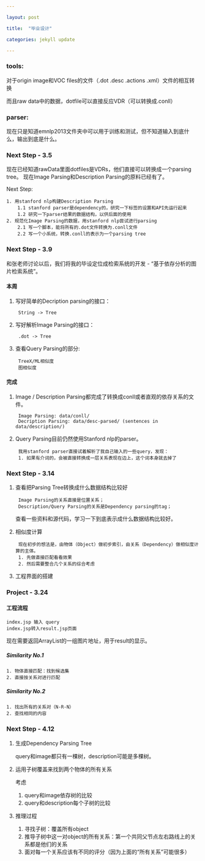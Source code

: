```yaml
---

layout: post

title:  "毕业设计"

categories: jekyll update

---
```


### tools:

对于origin image和VOC files的文件（.dot .desc .actions .xml）文件的相互转换

而且raw data中的数据，dotfile可以直接反应VDR（可以转换成.conll）


### parser:

现在只是知道emnlp2013文件夹中可以用于训练和测试，但不知道输入到底什么，输出到底是什么。

### Next Step - 3.5

现在已经知道rawData里面dotfiles是VDRs，他们直接可以转换成一个parsing tree。
现在Image Parsing和Description Parsing的原料已经有了。

Next Step:
	
	1. 用stanford nlp构建Description Parsing
		1.1 stanford parser是dependency的，研究一下标签的设置和API先运行起来
		1.2 研究一下parser结果的数据结构，以供后面的使用
	2. 规范化Image Parsing的数据，用stanford nlp尝试进行parsing
		2.1 写一个脚本，能将所有的.dot文件转换为.conll文件
		2.2 写一个小系统，转换.conll的表示为一个parsing tree
		
### Next Step - 3.9

和张老师讨论以后，我们将我的毕设定位成检索系统的开发 - “基于依存分析的图片检索系统”。

#### 本周
1. 写好简单的Decription parsing的接口：

		String -> Tree
	
2. 写好解析Image Parsing的接口：

		.dot -> Tree

3. 查看Query Parsing的部分:

		TreeX/ML相似度
		图相似度
		
#### 完成
		
1. Image / Description Parsing都完成了转换成conll或者直观的依存关系的文件。

		Image Parsing: data/conll/
		Decription Parsing: data/desc-parsed/ (sentences in data/description/)
2. Query Parsing目前仍然使用Stanford nlp的parser。

		我用stanford parser直接试着解析了我自己输入的一些query，发现：
		1. 如果有介词的，会被直接转换成一层关系表现在边上，这个词本身就去掉了


### Next Step - 3.14

1. 查看把Parsing Tree转换成什么数据结构比较好
	
		Image Parsing的关系直接是位置关系；
		Description/Query Parsing的关系是Dependency parsing的tag；
		
	查看一些资料和源代码，学习一下到底表示成什么数据结构比较好。

2. 相似度计算

		现在初步的想法是，由物体（Object）做初步索引，由关系（Dependency）做相似度计算的主体。
		1. 先做直接匹配看看效果
		2. 然后需要整合几个关系的综合考虑
		
3. 工程界面的搭建


### Project - 3.24

#### 工程流程

	index.jsp 输入 query
	index.jsp转入result.jsp页面

现在需要返回ArrayList<String>的一组图片地址，用于result的显示。

##### Similarity No.1

	1. 物体直接匹配：找到候选集
	2. 直接按关系对进行匹配
	
##### Similarity No.2

	1. 找出所有的关系对（N-R-N）
	2. 查找相同的内容
	

### Next Step - 4.12

1. 生成Dependency Parsing Tree
	
	query和image都只有一棵树，description可能是多棵树。
	
2. 运用子树覆盖来找到两个物体的所有关系

	考虑
	1. query和image依存树的比较
	2. query和description每个子树的比较

3. 推理过程

	1. 寻找子树：覆盖所有object
	2. 推导子树中这一对object的所有关系：第一个共同父节点左右路线上的关系都是他们的关系
	3. 面对每一个关系应该有不同的评分（因为上面的“所有关系”可能很多）